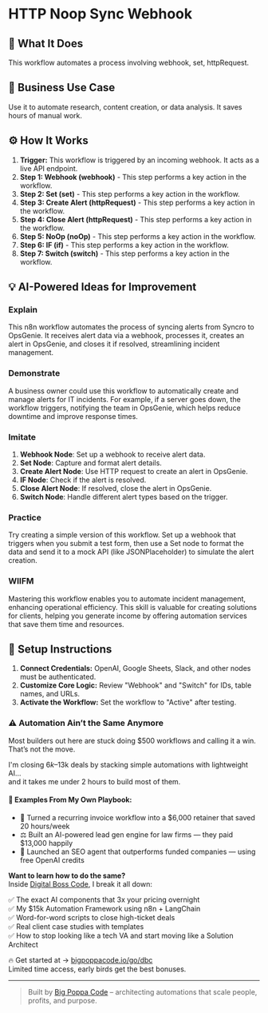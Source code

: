 # HTTP Noop Sync Webhook

## 🚀 What It Does
This workflow automates a process involving webhook, set, httpRequest.

## 💼 Business Use Case
Use it to automate research, content creation, or data analysis. It saves hours of manual work.

## ⚙️ How It Works
1.  **Trigger:** This workflow is triggered by an incoming webhook. It acts as a live API endpoint.
2. **Step 1: Webhook (webhook)** - This step performs a key action in the workflow.
3. **Step 2: Set (set)** - This step performs a key action in the workflow.
4. **Step 3: Create Alert (httpRequest)** - This step performs a key action in the workflow.
5. **Step 4: Close Alert (httpRequest)** - This step performs a key action in the workflow.
6. **Step 5: NoOp (noOp)** - This step performs a key action in the workflow.
7. **Step 6: IF (if)** - This step performs a key action in the workflow.
8. **Step 7: Switch (switch)** - This step performs a key action in the workflow.

## 💡 AI-Powered Ideas for Improvement
### Explain
This n8n workflow automates the process of syncing alerts from Syncro to OpsGenie. It receives alert data via a webhook, processes it, creates an alert in OpsGenie, and closes it if resolved, streamlining incident management.

### Demonstrate
A business owner could use this workflow to automatically create and manage alerts for IT incidents. For example, if a server goes down, the workflow triggers, notifying the team in OpsGenie, which helps reduce downtime and improve response times.

### Imitate
1. **Webhook Node**: Set up a webhook to receive alert data.
2. **Set Node**: Capture and format alert details.
3. **Create Alert Node**: Use HTTP request to create an alert in OpsGenie.
4. **IF Node**: Check if the alert is resolved.
5. **Close Alert Node**: If resolved, close the alert in OpsGenie.
6. **Switch Node**: Handle different alert types based on the trigger.

### Practice
Try creating a simple version of this workflow. Set up a webhook that triggers when you submit a test form, then use a Set node to format the data and send it to a mock API (like JSONPlaceholder) to simulate the alert creation.

### WIIFM
Mastering this workflow enables you to automate incident management, enhancing operational efficiency. This skill is valuable for creating solutions for clients, helping you generate income by offering automation services that save them time and resources.

## 🔧 Setup Instructions
1. **Connect Credentials:** OpenAI, Google Sheets, Slack, and other nodes must be authenticated.
2. **Customize Core Logic:** Review "Webhook" and "Switch" for IDs, table names, and URLs.
3. **Activate the Workflow:** Set the workflow to "Active" after testing.

### ⚠️ Automation Ain’t the Same Anymore

Most builders out here are stuck doing $500 workflows and calling it a win.  
That’s not the move.  

I'm closing $6k–$13k deals by stacking simple automations with lightweight AI...  
and it takes me under 2 hours to build most of them.

#### 🧠 Examples From My Own Playbook:
- 🔁 Turned a recurring invoice workflow into a $6,000 retainer that saved 20 hours/week  
- ⚖️ Built an AI-powered lead gen engine for law firms — they paid $13,000 happily  
- 🚀 Launched an SEO agent that outperforms funded companies — using free OpenAI credits  

**Want to learn how to do the same?**  
Inside [Digital Boss Code](https://bigpoppacode.io/go/dbc), I break it all down:

✅ The exact AI components that 3x your pricing overnight  
✅ My $15k Automation Framework using n8n + LangChain  
✅ Word-for-word scripts to close high-ticket deals  
✅ Real client case studies with templates  
✅ How to stop looking like a tech VA and start moving like a Solution Architect  

🔥 Get started at → [bigpoppacode.io/go/dbc](https://bigpoppacode.io/go/dbc)  
Limited time access, early birds get the best bonuses.

---
> Built by [Big Poppa Code](https://bigpoppacode.io) – architecting automations that scale people, profits, and purpose.
